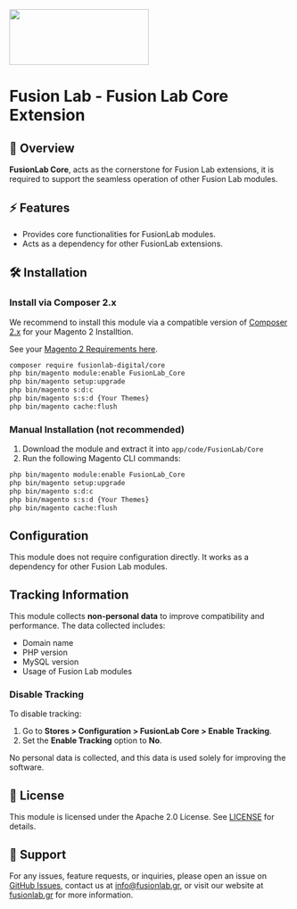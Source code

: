 <img align="center" width="250" height="100" src="https://fusionlab.gr/fusion-lab-logo-neg-cropped.svg"/>


# Fusion Lab - Fusion Lab Core Extension

## 📌 Overview
**FusionLab Core**, acts as the cornerstone for Fusion Lab extensions, it is required to support the seamless operation of other Fusion Lab modules.

## ⚡ Features
- Provides core functionalities for FusionLab modules.
- Acts as a dependency for other FusionLab extensions.

## 🛠️ Installation

### Install via Composer 2.x
We recommend to install this module via a compatible version of [Composer 2.x](https://getcomposer.org/download/) for your Magento 2 Installtion.

See your [Magento 2 Requirements here](https://experienceleague.adobe.com/en/docs/commerce-operations/installation-guide/system-requirements). 
```bash
composer require fusionlab-digital/core
php bin/magento module:enable FusionLab_Core
php bin/magento setup:upgrade
php bin/magento s:d:c
php bin/magento s:s:d {Your Themes}
php bin/magento cache:flush
```

### Manual Installation (not recommended)
1. Download the module and extract it into `app/code/FusionLab/Core`
2. Run the following Magento CLI commands:
```bash
php bin/magento module:enable FusionLab_Core
php bin/magento setup:upgrade
php bin/magento s:d:c
php bin/magento s:s:d {Your Themes}
php bin/magento cache:flush
```

## Configuration
This module does not require configuration directly. It works as a dependency for other Fusion Lab modules.

## Tracking Information
This module collects **non-personal data** to improve compatibility and performance. The data collected includes:
- Domain name
- PHP version
- MySQL version
- Usage of Fusion Lab modules

### Disable Tracking
To disable tracking:
1. Go to **Stores > Configuration > FusionLab Core > Enable Tracking**.
2. Set the **Enable Tracking** option to **No**.

No personal data is collected, and this data is used solely for improving the software.

## 📄 License

This module is licensed under the Apache 2.0 License. See [LICENSE](LICENSE) for details.

## 📩 Support

For any issues, feature requests, or inquiries, please open an issue on [GitHub Issues](https://github.com/Fusion-Lab-Digital/m2.core/issues), contact us at info@fusionlab.gr, or visit our website at [fusionlab.gr](https://fusionlab.gr) for more information.
